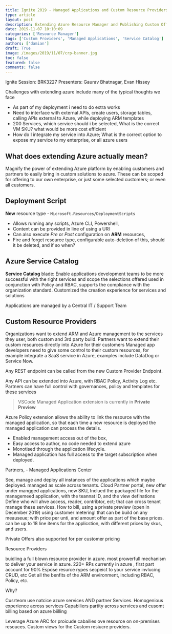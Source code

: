 ```yaml
---
title: Ignite 2019 - Managed Applications and Custom Resource Providers
type: article 
layout: post 
description: Extending Azure Resource Manager and Publishing Custom Offers
date: 2019-11-07 10:10:09
categories: ['Resource Manager']
tags: ['Custom Providers', 'Managed Applications', 'Service Catalog']
authors: ['damian'] 
draft: True
image: /images/2019/11/07/crp-banner.jpg
toc: false 
featured: false 
comments: false 
---
```


Ignite Session: BRK3227
Presenters: Gaurav Bhatnagar, Evan Hissey

Challenges with extending azure include many of the typical thoughts we face

* As part of my deployment i need to do extra works
* Need to interface with external APIs, create users, storage tables, calling APIs external to Azure, while deploying ARM templates
* 200 Services, which service should i be selected, What is the correct VM SKU? what would be more cost efficient
* How do I integrate my service into Azure; What is the correct option to expose my service to my enterprise, or all azure users

## What does extending Azure actually mean?

Magnify the power of extending Azure platform by enabling customers and partners to easily bring in custom solutions to azure. These can be scoped for offering to our own enterprise, or just some selected customers; or even all customers.



## Deployment Script

**New** resource type - `Microsoft.Resources/DeploymentScripts`

* Allows running any scripts, Azure CLI, Powershell,
* Content can be provided in line of using a URI
* Can also execute *Pre* or *Post* configuration on **ARM** resources,
* Fire and forget resource type, configurable auto-deletion of this, should it be deleted, and if so when?

## Azure Service Catalog

**Service Catalog** blade: Enable applications development teams to be more successful with the right services and scope the selections offered
used in conjunction with Policy and RBAC, supports the compliance with the organization standard. Customized the creation experience for services and solutions

Applications are managed by a Central IT / Support Team


## Custom Resource Providers

Organizations want to extend ARM and Azure management to the services they user, both custom and 3rd party build.
Partners want to extend their custom resources directly into Azure for their customers
Managed app developers need to give some control to their custom resources, for example integrate a SaaS service in Azure, examples include DataDog or Service Now.

Any REST endpoint can be called from the new Custom Provider Endpoint.

Any API can be extended into Azure, with RBAC Policy, Activity Log etc.
Partners can have full control with governances, policy and templates for these services 

> VSCode Managed Application extension is currently in **Private Preview**

Azure Policy extension allows the ability to link the resource with the managed application, so that each time a new resource is deployed the managed application can process the details.

* Enabled management access out of the box,
* Easy access to author, no code needed to extend azure
* Monotised through the application lifecycle. 
* Managed application has full access to the target subscription when deployed.


Partners, - Managed Applications Center 

See, manage and deploy all instances of the applications which maybe deployed. managed as scale across tenants.
Cloud Partner portal, new offer under mangged applications, new SKU,
Inclued the packaged file for the managemeed application, with the teannat ID, and the view definations
Define who will ahve access, reader, contribtor, ect; that can cross tenant manage these services.
How to bill, using a private preview (open in December 2019) using customer meteringl that can be build on any meauseue; with price per unti, and amount offer as part of the base prices. can be up to 18 line items for the applicstion, with different prices by skus, and users.

Private Offers also supported for per customer pricing


Resource Providers

buidling a full blown resource provider in azure. most prowerfull mechanism to deliver your service in azure. 
220+ RPs currently in azure , first part account for 90%
Espose resurce rypes secpeict to your service invlucing CRUD, etc
Get all the benfits of the ARM environment, including RBAC, Policy, etc.

Why?

Cusrteom use natcice azure services AND partner Services.
Homogenious experience across services
Capabiliers partity across services and cusomt billing based on azure biilling

Leverage Azure ARC for proicude cabailies ove resource on on-premises resouces.
Custom views for the Custom resiucre providers.